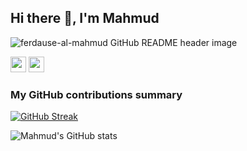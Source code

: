 ## Hi there 👋, I'm Mahmud
<img src="https://media.licdn.com/dms/image/D5616AQFqa2CEWoHLMQ/profile-displaybackgroundimage-shrink_350_1400/0/1716479791789?e=1725494400&v=beta&t=SUEhw0TzyTCMqrSKgR_oiHPdwUW44Pb52ok77bi2O7U" alt="ferdause-al-mahmud GitHub README header image">
<p><a href="https://www.linkedin.com/in/ferdause-al-mahmud/"><img src="https://img.shields.io/badge/linkedin-%230077B5.svg?&style=for-the-badge&logo=linkedin&logoColor=white" height=25></a> <a href="https://www.facebook.com/gamer.poka/"><img src="https://img.shields.io/badge/Facebook-blue?logo=facebook?&style=for-the-badge&logo=dev-dot-to&logoColor=white" height=25></a></p>

<h3>My GitHub contributions summary</h3>

[![GitHub Streak](https://github-readme-streak-stats.herokuapp.com?user=ferdause-al-mahmud&theme=dark&ring=fb4362&file=fb4362&currStreakNum=fb4362&currStreakLabel=fb4362&hide_border=true)](https://git.io/streak-stats)

![Mahmud's GitHub stats](https://github-readme-stats.vercel.app/api?username=ferdause-al-mahmud&hide_border=true&show_icons=true&bg_color=151515&title_color=fb4362&icon_color=fb4362&text_bold=false&text_color=9e9e9e)
